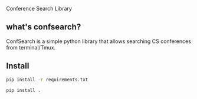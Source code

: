 Conference Search Library

## what's confsearch?
ConfSearch is a simple python library that allows searching CS conferences from
terminal/Tmux. 


## Install

```bash
pip install -r requirements.txt 
```

```bash
pip install .
```
